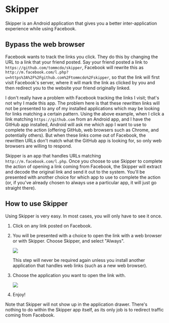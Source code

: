 Skipper
=======

Skipper is an Android application that gives you a better inter-application
experience while using Facebook.

Bypass the web browser
----------------------

Facebook wants to track the links you click. They do this by changing the URL
to a link that your friend posted. Say your friend posted a link to
`https://github.com/tommcdo/skipper`, Facebook will rewrite this as
`http://m.facebook.com/l.php?u=https%3A%2F%2Fgithub.com%2Ftommcdo%2Fskipper`,
so that the link will first visit Facebook's server, where it will mark the
link as clicked by you and then redirect you to the website your friend
originally linked.

I don't really have a problem with Facebook tracking the links I visit; that's
not why I made this app. The problem here is that these rewritten links will
not be presented to any of my installed applications which may be looking for
links matching a certain pattern. Using the above example, when I click a link
matching `https://github.com` from an Android app, and I have the GitHub app
installed, Android will ask me which app I want to use to complete the action
(offering GitHub, web browsers such as Chrome, and potentially others). But
when these links come out of Facebook, the rewritten URLs don't match what the
GitHub app is looking for, so only web browsers are willing to respond.

Skipper is an app that handles URLs matching `http://m.facebook.com/l.php`.
Once you choose to use Skipper to complete the action of opening a link coming
from Facebook, the Skipper will extract and decode the original link and send
it out to the system. You'll be presented with another choice for which app
to use to complete the action (or, if you've already chosen to always use a
particular app, it will just go straight there).

How to use Skipper
------------------

Using Skipper is very easy. In most cases, you will only have to see it once.

1. Click on any link posted on Facebook.

2. You will be presented with a choice to open the link with a web browser or
   with Skipper. Choose Skipper, and select "Always".

   ![](https://raw.github.com/wiki/tommcdo/skipper/assets/images/choose-skipper.jpg)

   This step will never be required again unless you install another
   application that handles web links (such as a new web browser).

3. Choose the application you want to open the link with.

   ![](https://raw.github.com/wiki/tommcdo/skipper/assets/images/choose-application.jpg)

4. Enjoy!

Note that Skipper will not show up in the application drawer. There's nothing
to do within the Skipper app itself, as its only job is to redirect traffic
coming from Facebook.
